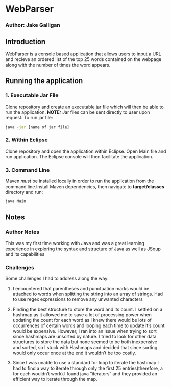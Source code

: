 # WebParser
### Author: Jake Galligan

## Introduction
WebParser is a console based application that allows users to input a URL and recieve an ordered list of the top 25 words contained on the webpage along with the number of times the word appears.

## Running the application
### 1. Executable Jar File
Clone repository and create an executable jar file which will then be able to run the application. **NOTE:** Jar files can be sent directly to user upon request. To run jar file:
```bash
java -jar [name of jar file]
```

### 2. Within Eclipse
Clone repository and open the application within Eclipse. Open Main file and run application. The Eclipse console will then facilitate the application.
### 3. Command Line
Maven *must* be installed locally in order to run the application from the command line.Install Maven dependencies, then navigate to **target/classes** directory and run:
```bash
java Main
```

## Notes
### Author Notes
This was my first time working with Java and was a great learning experience in exploring the syntax and structure of Java as well as JSoup and its capabilities
### Challenges
Some challenges I had to address along the way:
1. I encountered that parentheses and punctuation marks would be attached to words when splitting the string into an array of strings. Had to use regex expressions to remove any unwanted characters 

2. Finding the best structure to store the word and its count. I settled on a hashmap as it allowed me to save a lot of processing power when updating the count for each word as I knew there would be lots of occurrences of certain words and looping each time to update it’s count would be expensive. However, I ran into an issue when trying to sort since hashmaps are unsorted by nature. I tried to look for other data structures to store the data but none seemed to be both inexpensive and sorted, so I stuck with Hashmaps and decided that since sorting would only occur once at the end it wouldn’t be too costly.

3. Since I was unable to use a standard for loop to iterate the hashmap I had to find a way to iterate through only the first 25 entries(therefore, a for each wouldn’t work).I found java “iterators” and they provided an efficient way to iterate through the map.

